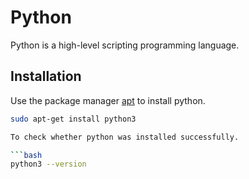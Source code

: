 # Python

Python is a high-level scripting programming language. 

## Installation 

Use the package manager [apt](https://ubuntu.com/server/docs/package-management) to install python.

```bash
sudo apt-get install python3

To check whether python was installed successfully.

```bash
python3 --version

